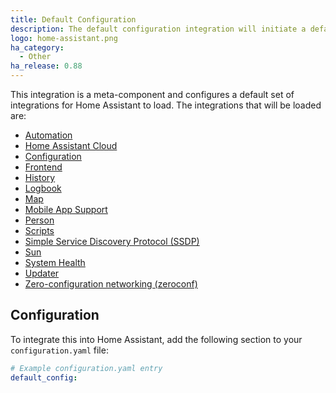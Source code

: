 ```yaml
---
title: Default Configuration
description: The default configuration integration will initiate a default configuration for Home Assistant.
logo: home-assistant.png
ha_category:
  - Other
ha_release: 0.88
---
```


This integration is a meta-component and configures a default set of integrations for Home Assistant to load. The integrations that will be loaded are:

- [Automation](/integrations/automation/)
- [Home Assistant Cloud](/integrations/cloud/)
- [Configuration](/integrations/config/)
- [Frontend](/integrations/frontend/)
- [History](/integrations/history/)
- [Logbook](/integrations/logbook/)
- [Map](/integrations/map/)
- [Mobile App Support](/integrations/mobile_app/)
- [Person](/integrations/person/)
- [Scripts](/integrations/script/)
- [Simple Service Discovery Protocol (SSDP)](/integrations/ssdp/)
- [Sun](/integrations/sun/)
- [System Health](/integrations/system_health/)
- [Updater](/integrations/updater/)
- [Zero-configuration networking (zeroconf)](/integrations/zeroconf/)

## Configuration

To integrate this into Home Assistant, add the following section to your `configuration.yaml` file:

```yaml
# Example configuration.yaml entry
default_config:
```
